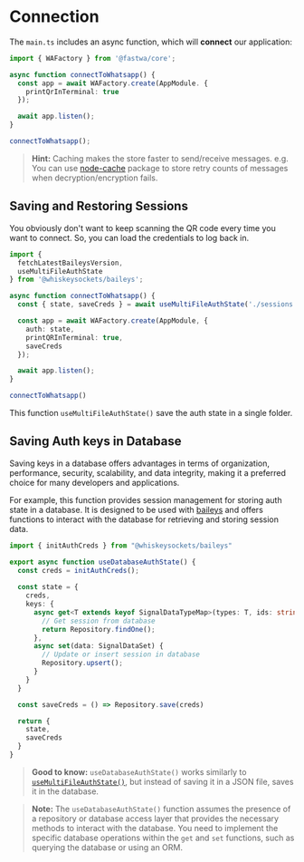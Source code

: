 # Connection
The `main.ts` includes an async function, which will **connect** our application:

```ts
import { WAFactory } from '@fastwa/core';

async function connectToWhatsapp() {
  const app = await WAFactory.create(AppModule. {
    printQrInTerminal: true
  });

  await app.listen();
}

connectToWhatsapp();
```

> **Hint:** Caching makes the store faster to send/receive messages. e.g. You can use [node-cache](https://github.com/node-cache/node-cache) package to store retry counts of messages when decryption/encryption fails.

## Saving and Restoring Sessions
You obviously don't want to keep scanning the QR code every time you want to connect. So, you can load the credentials to log back in.


```ts
import { 
  fetchLatestBaileysVersion, 
  useMultiFileAuthState 
} from '@whiskeysockets/baileys';

async function connectToWhatsapp() {
  const { state, saveCreds } = await useMultiFileAuthState('./sessions');

  const app = await WAFactory.create(AppModule, {
    auth: state,
    printQRInTerminal: true,
    saveCreds
  });

  await app.listen();
}

connectToWhatsapp()
```

This function `useMultiFileAuthState()` save the auth state in a single folder.

## Saving Auth keys in Database
Saving keys in a database offers advantages in terms of organization, performance, security, scalability, and data integrity, making it a preferred choice for many developers and applications.

For example, this function provides session management for storing auth state in a database. It is designed to be used with [baileys](https://github.com/WhiskeySockets/Baileys) and offers functions to interact with the database for retrieving and storing session data.

```ts
import { initAuthCreds } from "@whiskeysockets/baileys"

export async function useDatabaseAuthState() {
  const creds = initAuthCreds();
  
  const state = {
    creds,
    keys: {
      async get<T extends keyof SignalDataTypeMap>(types: T, ids: string[]) {
        // Get session from database
        return Repository.findOne();
      },
      async set(data: SignalDataSet) {
        // Update or insert session in database
        Repository.upsert();
      }
    }
  }

  const saveCreds = () => Repository.save(creds)

  return {
    state,
    saveCreds
  }
}
```

> **Good to know:** `useDatabaseAuthState()` works similarly to [`useMultiFileAuthState()`](#saving-and-restoring-sessions), but instead of saving it in a JSON file, saves it in the database.

> **Note:** The `useDatabaseAuthState()` function assumes the presence of a repository or database access layer that provides the necessary methods to interact with the database. You need to implement the specific database operations within the `get` and `set` functions, such as querying the database or using an ORM.
